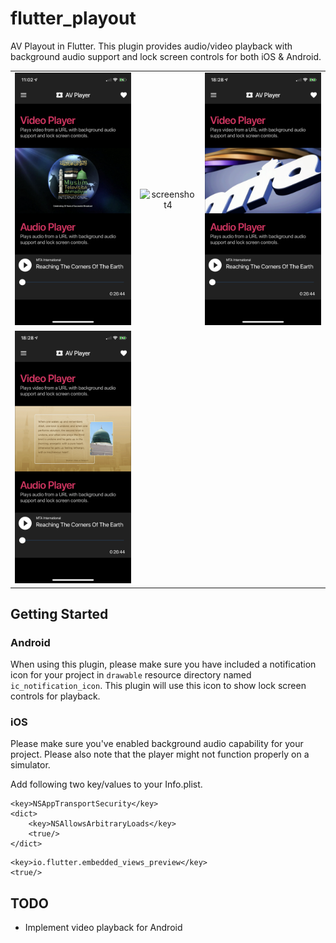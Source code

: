 # flutter_playout

AV Playout in Flutter. This plugin provides audio/video playback with background audio 
support and lock screen controls for both iOS & Android.

||||
:---: |:---:| :---:
![screenshot1](sc1.png)|![screenshot4](sc4.png)|![screenshot3](sc3.png)
![screenshot2](sc2.png)|

## Getting Started

### Android
When using this plugin, please make sure you have included a notification icon 
for your project in `drawable` resource directory named `ic_notification_icon`.
This plugin will use this icon to show lock screen controls for playback.

### iOS
Please make sure you've enabled background audio capability for your project.
Please also note that the player might not function properly on a simulator.

Add following two key/values to your Info.plist.

```
<key>NSAppTransportSecurity</key>
<dict>
    <key>NSAllowsArbitraryLoads</key>
    <true/>
</dict>
```
```
<key>io.flutter.embedded_views_preview</key>
<true/>
```

## TODO

- Implement video playback for Android